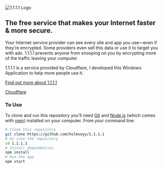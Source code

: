 ![1.1.1.1 Logo](https://developers.cloudflare.com/1.1.1.1/img/1.1.1.1-fancycolor.gif)

## The free service that makes your Internet faster & more secure.
Your Internet service provider can see every site and app you use—even if they’re encrypted. Some providers even sell this data or use it to target you with ads. 1.1.1.1 prevents anyone from snooping on you by encrypting more of the traffic leaving your computer.

1.1.1.1 is a service provided by Cloudflare, I developed this Windows Application to help more people use it.

[Find out more about 1.1.1.1](https://1.1.1.1) 

[Cloudflare](https://www.cloudflare.com)

### To Use
To clone and run this repository you'll need [Git](https://git-scm.com) and [Node.js](https://nodejs.org/en/download/) (which comes with [npm](http://npmjs.com)) installed on your computer. From your command line:

```bash
# Clone this repository
git clone https://github.com/holmseyy/1.1.1.1
# Go into the repository
cd 1.1.1.1
# Install dependencies
npm install
# Run the app
npm start
```

